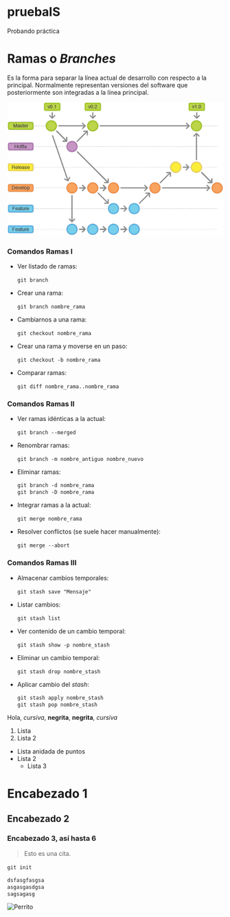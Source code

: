 # pruebaIS

Probando práctica

# Ramas o *Branches*

Es la forma para separar la línea actual de desarrollo con respecto
a la principal. Normalmente representan versiones del software que
posteriormente son integradas a la línea principal.

![Ramas](imagen/Ramas.png "rama")

### Comandos Ramas I

* Ver listado de ramas:

  `git branch`

* Crear una rama:

  `git branch nombre_rama`

* Cambiarnos a una rama:

  `git checkout nombre_rama`

* Crear una rama y moverse en un paso:

  `git checkout -b nombre_rama`

* Comparar ramas:

  `git diff nombre_rama..nombre_rama`

### Comandos Ramas II

* Ver ramas idénticas a la actual:

  `git branch --merged`

* Renombrar ramas:

  `git branch -m nombre_antiguo nombre_nuevo`

* Eliminar ramas:

  ~~~
  git branch -d nombre_rama
  git branch -D nombre_rama
  ~~~

* Integrar ramas a la actual:

  `git merge nombre_rama`

* Resolver conflictos (se suele hacer manualmente):

  `git merge --abort`

### Comandos Ramas III

* Almacenar cambios temporales:

  `git stash save "Mensaje"`

* Listar cambios:

  `git stash list`

* Ver contenido de un cambio temporal:

  `git stash show -p nombre_stash`

* Eliminar un cambio temporal:

  `git stash drop nombre_stash`

* Aplicar cambio del *stash*:

  ~~~
  git stash apply nombre_stash
  git stash pop nombre_stash
  ~~~



Hola, *cursiva*, **negrita**, __negrita__, _cursiva_

1. Lista
2. Lista 2

* Lista anidada de puntos
* Lista 2
  * Lista 3

# Encabezado 1
## Encabezado 2
### Encabezado 3, así hasta 6

> Esto es una cita.

`git init`

~~~
dsfasgfasgsa
asgasgasdgsa
sagsagasg
~~~

![Perrito](https://www.recreoviral.com/wp-content/uploads/2014/11/boo.jpg)
